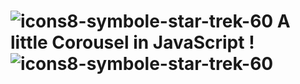 # ![icons8-symbole-star-trek-60](https://github.com/mathieu-Glt/A_pretty_little_Carousel/assets/84771497/db6a5774-2371-4332-9f59-4df25f79960e) A little Corousel in JavaScript ! ![icons8-symbole-star-trek-60](https://github.com/mathieu-Glt/A_pretty_little_Carousel/assets/84771497/db6a5774-2371-4332-9f59-4df25f79960e)
